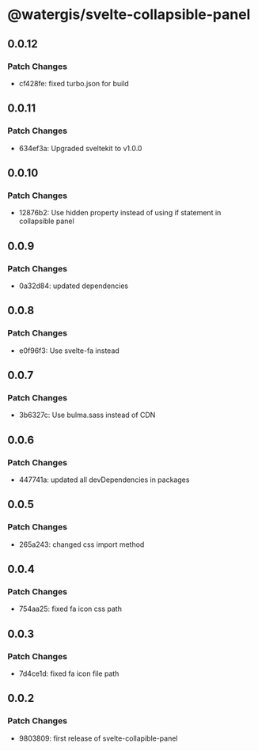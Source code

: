# @watergis/svelte-collapsible-panel

## 0.0.12

### Patch Changes

- cf428fe: fixed turbo.json for build

## 0.0.11

### Patch Changes

- 634ef3a: Upgraded sveltekit to v1.0.0

## 0.0.10

### Patch Changes

- 12876b2: Use hidden property instead of using if statement in collapsible panel

## 0.0.9

### Patch Changes

- 0a32d84: updated dependencies

## 0.0.8

### Patch Changes

- e0f96f3: Use svelte-fa instead

## 0.0.7

### Patch Changes

- 3b6327c: Use bulma.sass instead of CDN

## 0.0.6

### Patch Changes

- 447741a: updated all devDependencies in packages

## 0.0.5

### Patch Changes

- 265a243: changed css import method

## 0.0.4

### Patch Changes

- 754aa25: fixed fa icon css path

## 0.0.3

### Patch Changes

- 7d4ce1d: fixed fa icon file path

## 0.0.2

### Patch Changes

- 9803809: first release of svelte-collapible-panel

